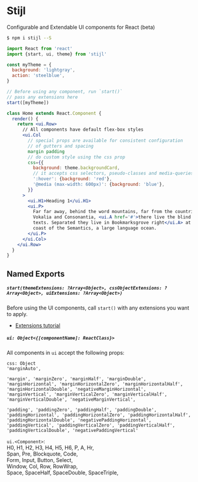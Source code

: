 
# Stijl

Configurable and Extendable UI components for React (beta)

```bash
$ npm i stijl --S
```

```jsx
import React from 'react'
import {start, ui, theme} from 'stijl'

const myTheme = {
  background: 'lightgray',
  action: 'steelblue',
}

// Before using any component, run `start()`
// pass any extensions here
start([myTheme])

class Home extends React.Component {
  render() {
    return <ui.Row>
      // All components have default flex-box styles
      <ui.Col
        // special props are available for consistent configuration
        // of gutters and spacing
        margin padding
        // do custom style using the css prop
        css={{
          background: theme.backgroundCard,
          // it accepts css selectors, pseudo-classes and media-queries
          ':hover': {background: 'red'},
          '@media (max-width: 600px)': {background: 'blue'},
        }}
      >
        <ui.H1>Heading 1</ui.H1>
        <ui.P>
          Far far away, behind the word mountains, far from the countries
          Vokalia and Consonantia, <ui.A href='#'>there live the blind
          texts. Separated they live in Bookmarksgrove right</ui.A> at the
          coast of the Semantics, a large language ocean.
        </ui.P>
      </ui.Col>
    </ui.Row>
  }
}
```

## Named Exports

##### `start(themeExtensions: ?Array<Object>, cssObjectExtensions: ?Array<Object>, uiExtensions: ?Array<Object>)`

Before using the UI components, call `start()` with any extensions you want to apply.

- [Extensions tutorial](#extensions)

##### `ui: Object<{[componentName]: ReactClass}>`

All components in `ui` accept the following props:  
```
css: Object
'marginAuto',

'margin', 'marginZero', 'marginHalf', 'marginDouble',
'marginHorizontal', 'marginHorizontalZero', 'marginHorizontalHalf', 'marginHorizontalDouble', 'negativeMarginHorizontal',
'marginVertical', 'marginVerticalZero', 'marginVerticalHalf', 'marginVerticalDouble', 'negativeMarginVertical',

'padding', 'paddingZero', 'paddingHalf', 'paddingDouble',
'paddingHorizontal', 'paddingHorizontalZero', 'paddingHorizontalHalf', 'paddingHorizontalDouble', 'negativePaddingHorizontal',
'paddingVertical', 'paddingVerticalZero', 'paddingVerticalHalf', 'paddingVerticalDouble', 'negativePaddingVertical'
```

`ui.<Component>`:  
H0, H1, H2, H3, H4, H5, H6, P, A, Hr,  
Span, Pre, Blockquote, Code,  
Form, Input, Button, Select,  
Window, Col, Row, RowWrap,  
Space, SpaceHalf, SpaceDouble, SpaceTriple,  
